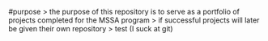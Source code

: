 #purpose
    > the purpose of this repository is to serve as a portfolio of projects completed for the MSSA program
    > if successful projects will later be given their own repository
    > test (I suck at git) 
